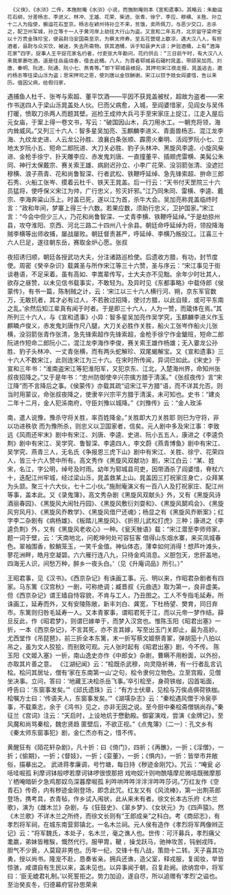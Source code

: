 <!-- { "loadSidebar": true } -->
     《义侠》、《水浒》二传，本施耐庵《水浒》小说，而施耐庵则本《宣和遗事》。其略云：朱勔运花石纲，分差杨志、李进义、林冲、王雄、花荣、柴进、张青、徐宁、李应、穆横、关胜、孙立十二人为指使，搬运花石至京。杨志在颖州待孙立不来，贫饿，卖所佩刀，与恶少交口，志杀之，配卫州军城，孙立等十一人于黄河岸上劫往大行山为盗。又宣和二年五月，北京留守梁师宝以十万贯金珠珍宝，使县尉马安国斋至京，为蔡太师寿。至五花营堤上歇凉，遇大汉八人，有担酒者，县尉与众买饮，被迷，失去所斋物。获其酒桶，诉于知县尹大谅；尹验酒桶，上有“酒海花家”四字。捉事人王平捉花家名约者，付吏张大年勘问，花约供云：“三日前午时，有大汉八人来我家裹吃酒，道是往岳庙烧香，借去此桶。八人，为首者郓城县石碣村晁盖，带颌吴加亮、刘唐、秦明、阮进、阮通、阮小七、燕青等。”即下郓城县根捉。其押司宋江夜走报，晁盖逃去，邀约杨志等往梁山泺为盗；思宋押司之恩，使刘唐以金钗酬谢。宋江以钗予妓女阎婆惜，告以来历。值因父病，给假归家， 

遇捕鱼人杜千、张岑与索超、董平饮酒——平因不获晁盖被杖，超故为盗者——宋作书送四人于梁山泺晁盖处人伙。巳而父病愈，入城，至阎婆惜家，见阎女与吴伟打暖，愤取刀杀两人而题其壁。巡检王成帅大兵弓手至宋家庄上捉江，江走入屋后元女庙，于案上得一卷文书，写云：“破国因山木，兵刀用水工。一朝充将领，海内耸威风。”又列三十六人：智多星吴加亮、玉麒麟李进义、青面兽杨志、混江龙李海、九纹龙史进、人云龙公孙胜、浪襄白条张顺、霹雳火秦明、活阎罗阮小七、立地太岁阮小五、短命二郎阮进、大刀关必胜、豹子头林冲、黑旋风李逵、小旋风柴进、金枪手徐宁、扑天雕李应、赤发鬼刘唐、一直撞董平、插翅虎雷横、美髯公朱同、神行太保戴宗、赛关索王雄、病尉迟孙立、小李广花荣、没羽箭张清、没遮拦穆横、浪子燕青、花和尚鲁智深、行者武松、铁鞭呼延绰、急先锋索超、拚命三郎石秀、火船工张岑、摸着云杜千、铁天王晁盖。后一行云：“天书付天罡院三十六员猛将，使呼保义宋江为帅，广行忠义，殄灭奸邪。”江乃同朱同、雷横、李逵、戴宗、李海奔粱山泺上。时盖已死，遂以江为首，杀牛大会。吴加亮称晁盖临终时言：“政和年间，梦寨上得三十六数。若果应数，须助行忠义，卫护国家。”宋江言：“今会中但少三人，乃花和尚鲁智深、一丈青李横、铁鞭呼延绰。”于是劫掠州县，攻夺淮阳、京西、河北三路二十四州八十余县。朝廷命呼延绰为将，领投降海贼李横等出师收捕，屡战屡败。朝廷督责甚严，呼延绰、李横乃叛投江。江喜三十六人巳足，遂往朝东岳，赛取金炉心愿。张叔 

夜招诱归顺，朝廷各授武功大夫，分注诸路巡检使。后遗收方腊，有功，封节度使。周密《癸辛杂识》载龚圣与所作宋江等三十六赞，圣与序云：“宋江事见于街谈巷语，不足采着。虽有高如、李嵩辈传写，士大夫亦不见黜。余年少时壮其人，欲存之昼赞，以未见信书载事实，不敢轻为。及异时见《东都事略》中载侍郎《侯蒙传》，有书一篇，陈制贼之计，云：‘宋江以三十六人横行河、朔，京东军官数万，无敢抗者，其才必有过人，不若赦过招降，使讨方腊，以此自赎，或可平东南之乱。’余然后知江辈真有闻于时者。于是即三十六人，人为一赞，而箴体在焉。”其所列三十六人，与《宣和遗事》小异：智多星吴加亮作吴学究，玉麒麟李进义作玉麒瞵卢俊义，赤发鬼刘唐作尺八腿，大刀关必胜作关胜，船火工张岑作船火儿张横，没羽箭张青作张清，急先锋索超作先锋索超，金枪手徐宁作金鎗班，短命二郎阮进作短命二郎阮小二，混江龙李海作李俊，赛关索王雄作杨雄；无入霎龙公孙胜、豹子头林冲、一丈青张横，而有两头蛇解珍、双尾蝎解宝。又《宣和遗事》三十六人不数宋江，此则连宋江为三十六。在宋时所传闻，异词巳如此。《宋史》于宣和三年书：“淮南盗宋江等犯淮阳军，又犯京东、江北，入楚海州界，命知州张叔夜招降之。”又于是年书：“忠州防御使辛兴宗擒方腊于清溪。”《张叔夜传》言“宋江降”而不言降后之事。《侯蒙传》亦载其疏“诏宋江平方腊”语，而不详其允否。则当时用蒙议，命张叔夜降之，使隶辛兴宗平方腊于清溪，未可知也。史书：“建炎二年十二月，金人犯泲南府，守臣刘豫以城降。”《刘豫传》云：“金人玫泲 

南，遣人说豫，豫杀守将关胜，率百姓降金。”关胜即大刀关胜耶 则巳为守将，非以功进秩欤 而为豫所杀，则忠义以卫国家者，信矣。元人剧中多及宋江事：李致远《风雨还牢末》剧中有宋江、刘唐、李逵、史进、阮小五五人，康进之《李逵负荆》剧中有宋江、吴学究、鲁智深、李逵四人，李文蔚《燕青博鱼》剧中有宋江、吴学究、燕青三人，无名氏《争报恩三虎下山》剧中有宋江、关胜、徐宁、花荣四人，皆三十六人赞中所有。高文秀作《黑旋风双献功》剧，宋江白云：“某、姓宋，名江，字公明，绰号及时雨。幼年为郓城县司吏，因带酒杀了阎婆惜，脊杖六十，迭配江州牢城，经过梁山泺，晁盖救某上山。晁盖因三打祝家庄身亡，众拜某为头颔。聚三十六大伙，七十二小伙。”施耐庵演义有一百八人及打祝家庄、配江州等事，盖本此。又《录鬼簿》，高文秀杂剧《黑旋风双献头》外，又有《黑旋风诗酒丽春园》、《黑旋风大闹牡丹园》、《黑旋风敷衍刘耍和》、《黑旋风鬬鸡会》、《黑旋风穷风月》、《黑旋风乔教学》、《黑旋风借尸还魂》；杨显之有《黑旋风乔断案》；红字李二杂剧有《病杨雄》、《板踏儿黑旋风》、《折担儿武松打虎》三种；康进之《李逵负荆》外，又有《黑旋风老收心》一种。《瓮天脞语》载：“宋江潜至李师师家，题一词于壁，云：‘天南地北，问乾坤何处可容狂客 借得山东烟水寨，来买凤城春色。翠袖围香，鲛鮹笼玉，一笑千金值。神仙体态，薄幸如何消得！想芦叶滩头，蓼花洲畔，皓月空凝碧。六六雁行连八九，只待金鸡消息。义胆包天，忠肝盖地，四海无人识，间愁万种，醉乡一夜头白。’（见《升庵词品》所引。）” 

王昭君事，见《汉书》。《西京杂记》有诛画工事。元、明以来，作昭君杂剧者有四家。马东篱《汉宫秋》一剧，可称绝调；臧晋叔《元曲选》取为第一，良非虚美。但《西京杂记》谓王嫱自恃容貌，不肯与工人，乃丑图之。工人不专指毛延寿。所诛画工，延寿而外，又有安陵陈敞，新丰刘白、龚宽，下杜杨望、樊育，同日弃市。东篱则归咎毛延寿一人。又本青冢事，谓昭君死于江，而以元帝一梦作结。薛旦反此，作《昭君梦》，则谓巳嫁单于，而梦入汉宫也。惟陈玉阳《昭君出塞》一折，一本《西京杂记》，不言其死，亦不言其嫁，写至出玉门关即止，最为高妙。尤西堂作《吊琵琶》，前三折全本东篱，末一折写蔡文姬祭青冢，弹胡笳十八拍以吊之，虽为文人狡狯，而别致可观。元人张时起有《昭君出塞》剧，今不传。
     陈玉阳《文姬入塞》一折，南山逸史亦作《中郎女》杂剧，曹瞒不用粉面，以外扮，亦取其片善之意。
     《江湖纪闻》云：“桧既杀武穆，向灵隐祈祷，有一行者乱言讥桧。桧问其居址，僧有‘家在东南第一山’之句，桧令隶何立物色。立至宫殿，见僧坐决事。立问，答曰：‘地藏王决桧杀岳飞事。’卒引桧至，身荷铁枷，囚首垢面，呼告曰：‘东窗事发矣。’”《邱氏遗珠》云：“有方士伏章，见桧与万俟卨俱荷铁枷。桧嘱方士曰：‘传语夫人，东窗事发矣。’”《湖壖杂志》云：“秦桧遇风僧于冷泉亭事，不载乘志，余于《鸿书》见之，亦非无因之说。至今厨中秦桧斋僧锅尚存。”秦征兰《宫词》注云：“天启时，上设地炕于懋勤殿。御宴演戏，尝演《金牌记》，至风魔和尚骂秦桧，魏忠贤趋 匿壁后，不欲正视。”《点鬼簿》〔二一〕：孔文乡有《秦太师东窗事犯》剧，金仁杰亦有之，惜不传。

黄醒狂有《陌花轩杂剧》，凡十折：曰《倚门》，四祈；《再醮》，一折；《淫僧》，一折；《偷期》，一折；《督妓》，一折；《娈董》，一折；《惧内》，一折：皆举市井敞俗，描摹出之。
     武进蒋孝廉调，号竹塘，每日持《秽迹金刚咒》。咒云：“唵瓮  必咶哇啒孤 利摩诃钵般啰若摩诃钵啰很恨那把  戏吻奴汁则吻酰嘻摩尼微咭既微摩那丫栖唵暗斫夕急鸡那奴鸟深暮摩啒孤 利吽哄吽吽泮泮泮吽吽莎诃。”万红友作《空青石》传奇，内有秽迹金刚登场，即念此咒。红友又有《风流棒》，第一出荆茶郎登场，携考具，衣青毡，作乡试入闱状，此从来未有者。徐文长本古乐府《木兰歌》，演为《雌木兰》杂剧，与《狂鼓史》、《翠乡梦》、《女状元》为《四声猿》。然《木兰歌》不详木兰之所终，而徐文长则有“王郎成亲”之科白。考《商邱志》，有孝烈将军祠，在城东南营郭镇北，一名木兰祠。元人侯有造作《孝烈将军两像辫正记》云：“将军魏氏，本处子，名木兰，毫之谯人也。世传：可汗募兵，孝烈痛父耄嬴，弟妹皆稚騃，慨然代行。服甲胄，鞬  ，操戈跃马，驰神攻苦，钝剉戎阵，胆气不少衰，人莫窥非男也。历年一纪，交锋十有八战，策勋十二转。天子喜其功勇，授以尚书。隆宠不赴，恳奏省亲。拥兵还谯，造父室，释戎服，复闺妆，举皆惊骇，咸谓自有生民以来，盖未见也。以异事闻于朝，召复赴阙。欲纳宫中，将军曰：‘臣无媲君礼制。’以死誓拒之。势力加迫，遂自尽，所以追赠有‘孝烈’之谥也。至治癸亥冬，归德幕府官孙思荣来 

